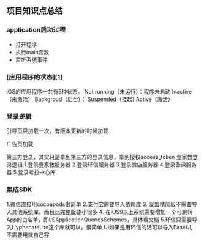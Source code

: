 
## 项目知识点总结
### application启动过程
-  打开程序
- 执行main函数
- 监听系统事件

### [应用程序的状态][1]
IOS的应用程序一共有5种状态。
Not running（未运行）：程序未启动
Inactive（未激活）
Backgroud（后台）：
Suspended（挂起)
Active（激活）

### 登录逻辑
引导页只加载一次，有版本更新的时候加载

广告页加载

第三方登录，其实只是拿到第三方的登录信息，拿到授权access\_token
壹家教登录逻辑
1.登录壹家教服务器
2.登录环信服务器
3.登录微店服务器
4.登录备课服务器
5.登录考拉中心库


### 集成SDK
1.微信直接用cocoapods很简单
2.支付宝需要导入依赖库
3. 友盟精简版不需要导入其他系统库，而且比完整版要小很多
4. 在iOS9以上系统需要增加一个可跳转App的白名单，即LSApplicationQueriesSchemes，具体看文档
5.环信只需要导入HyphenateLite这个库就可以，很简单 UI如果是用环信的话可以导入EaseUI, 不需要用就自己写


